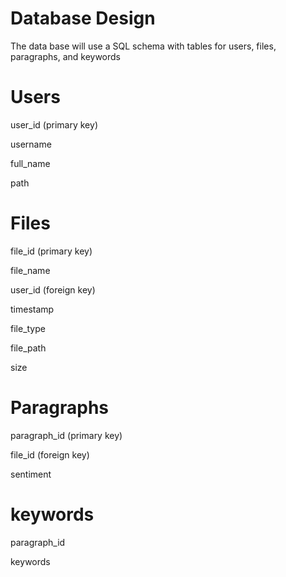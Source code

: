 # Database Design

The data base will use a SQL schema with tables for users, files, paragraphs, and keywords

# Users

user_id (primary key)

username

full_name

path

# Files

file_id (primary key)

file_name

user_id (foreign key)

timestamp

file_type

file_path

size

# Paragraphs

paragraph_id (primary key)

file_id (foreign key)

sentiment

# keywords

paragraph_id

keywords
